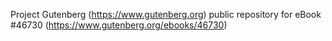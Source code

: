 Project Gutenberg (https://www.gutenberg.org) public repository for eBook #46730 (https://www.gutenberg.org/ebooks/46730)
